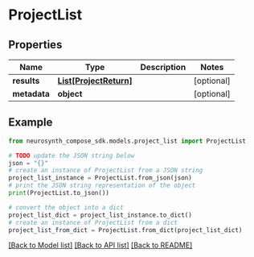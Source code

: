# ProjectList


## Properties

Name | Type | Description | Notes
------------ | ------------- | ------------- | -------------
**results** | [**List[ProjectReturn]**](ProjectReturn.md) |  | [optional] 
**metadata** | **object** |  | [optional] 

## Example

```python
from neurosynth_compose_sdk.models.project_list import ProjectList

# TODO update the JSON string below
json = "{}"
# create an instance of ProjectList from a JSON string
project_list_instance = ProjectList.from_json(json)
# print the JSON string representation of the object
print(ProjectList.to_json())

# convert the object into a dict
project_list_dict = project_list_instance.to_dict()
# create an instance of ProjectList from a dict
project_list_from_dict = ProjectList.from_dict(project_list_dict)
```
[[Back to Model list]](../README.md#documentation-for-models) [[Back to API list]](../README.md#documentation-for-api-endpoints) [[Back to README]](../README.md)


